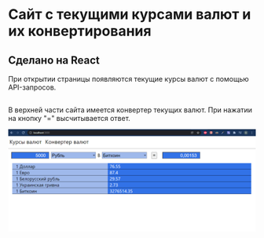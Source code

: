 # Сайт с текущими курсами валют и их конвертирования

## Сделано на React
При открытии страницы появляются текущие курсы валют с помощью API-запросов.
##
В верхней части сайта имеется конвертер текущих валют.
При нажатии на кнопку "=" высчитывается ответ. 

![alt text](screen.PNG)


